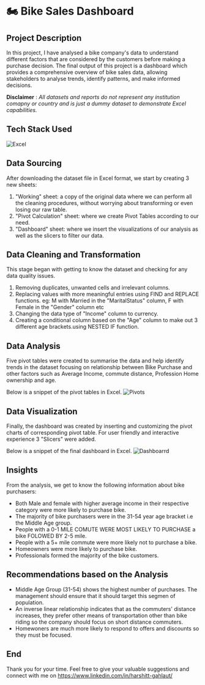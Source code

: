 # 🏍️ Bike Sales Dashboard

## Project Description
In this project, I have analysed a bike company's data to understand different factors that are considered by the customers before making a purchase decision. The final output of this project is a dashboard which provides a comprehensive overview of bike sales data, allowing stakeholders to analyse trends, identify patterns, and make informed decisions.

**__Disclaimer__** : _All datasets and reports do not represent any institution comapny or country and is just a dummy dataset to demonstrate Excel capabilities._

## Tech Stack Used 
![Excel](https://img.icons8.com/color/256/microsoft-excel-2019.png)

## Data Sourcing
After downloading  the dataset file in Excel format, we start by creating 3 new sheets:
1.	"Working" sheet: a copy of the original data where we can perform all the cleaning procedures, without worrying about transforming or even losing our raw table.
2.	"Pivot Calculation" sheet: where we create Pivot Tables according to our need.
3.	"Dashboard" sheet: where we insert the visualizations of our analysis as well as the slicers to filter our data.

## Data Cleaning and Transformation
This stage began with getting to know the dataset and checking for any data quality issues.
1.	Removing duplicates, unwanted cells and irrelevant columns.
2.	Replacing values with more meaningful entries  using FIND and REPLACE functions.
eg: M with Married in the "MaritalStatus" column,
    F with Female in the "Gender" column
  	etc
3.	Changing the data type of "Income" column to currency.
4.	Creating a conditional column based on the "Age" column to make out 3 different age brackets.using NESTED IF function.

## Data Analysis
Five pivot tables were created to summarise the data and help identify trends in the dataset focusing on relationship between Bike Purchase and other factors such as Average Income, commute distance, Profession Home ownership and age.

Below is a snippet of the pivot tables in Excel.
![Pivots](https://github.com/harshitgahlaut/Bike_Sales_Project_Excel/assets/142779836/5ef7fb9c-d4c2-4d2a-8518-7471ee4693e7)

## Data Visualization
Finally, the dashboard was created by inserting and  customizing the pivot charts of corresponding  pivot table.
For user friendly and interactive experience  3 "Slicers" were added.

Below is a snippet of the final dashboard in Excel.
![Dashboarrd](https://github.com/harshitgahlaut/Bike_Sales_Project_Excel/assets/142779836/b5bc2e3b-4b71-42a0-b6fd-59c8b03baaac)


## Insights
From the analysis, we get to know the following information about bike purchasers:
- Both Male and female with higher average income in their respective category were more likely to purchase bike.
- The majority of bike purchasers were in the 31-54 year age bracket i.e the Middle Age group.
- People with a 0-1 MILE COMUTE WERE MOST LIKELY TO PURCHASE a bike FOLOWED BY  2-5 mile. 
- People with a 5+ mile commute were more likely not to purchase a bike.
- Homeowners were more likely to purchase bike.
- Professionals formed  the majority of the bike customers.

## Recommendations based on the Analysis
- Middle Age Group (31-54) shows the highest number of purchases. The management should ensure that it should target this segmen of population.
- An inverse linear relationship indicates that as the commuters' distance increases, they prefer other means of transportation other than bike riding so the company should focus on short distance commuters.
- Homewoners are much more likely to respond to offers and discounts so they must be focused.

## End
Thank you for your time. Feel free to give your valuable suggestions and connect with me on 
https://www.linkedin.com/in/harshitt-gahlaut/
